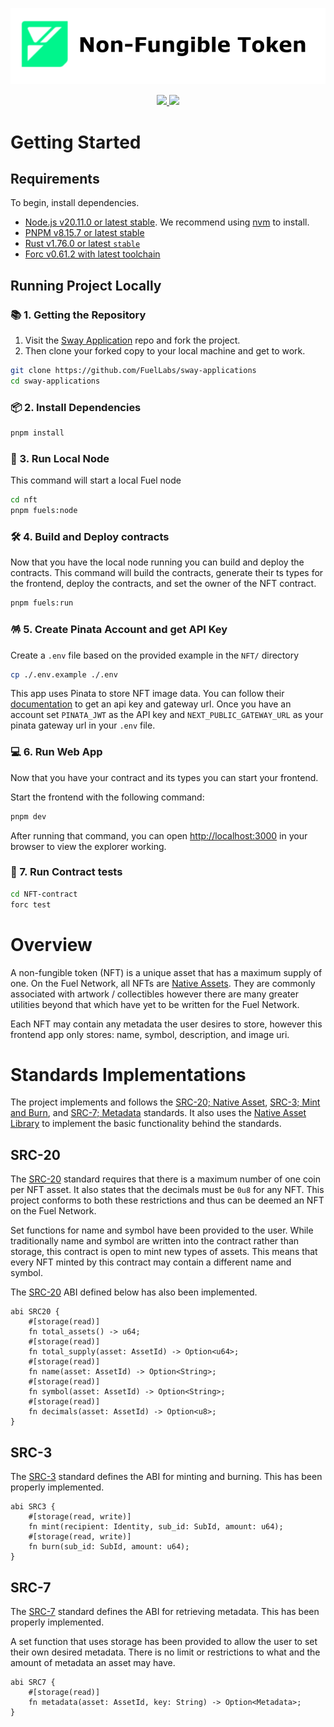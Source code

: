 <p align="center">
    <picture>
        <source media="(prefers-color-scheme: dark)" srcset=".docs/nft-logo_white.png">
        <img alt="light theme" src=".docs/nft-logo_black.png">
    </picture>
</p>

<p align="center">
    <a href="https://crates.io/crates/forc/0.60.0" alt="forc">
        <img src="https://img.shields.io/badge/forc-v0.60.0-orange" />
    </a>
    <a href="https://crates.io/crates/fuel-core/0.26.0" alt="fuel-core">
        <img src="https://img.shields.io/badge/fuel--core-v0.26.0-yellow" />
    </a>
</p>

# Getting Started

## Requirements

To begin, install dependencies.

- [Node.js v20.11.0 or latest stable](https://nodejs.org/en/). We recommend using [nvm](https://github.com/nvm-sh/nvm) to install.
- [PNPM v8.15.7 or latest stable](https://pnpm.io/installation/)
- [Rust v1.76.0 or latest `stable`](https://www.rust-lang.org/tools/install)
- [Forc v0.61.2 with latest toolchain](https://install.fuel.network/latest)

## Running Project Locally

### 📚 1. Getting the Repository

1. Visit the [Sway Application](https://github.com/FuelLabs/sway-applications) repo and fork the project.
2. Then clone your forked copy to your local machine and get to work.

```sh
git clone https://github.com/FuelLabs/sway-applications
cd sway-applications
```

### 📦 2. Install Dependencies

```sh
pnpm install
```

### 📒 3. Run Local Node

This command will start a local Fuel node

```sh
cd nft
pnpm fuels:node
```

### 🛠️ 4. Build and Deploy contracts

Now that you have the local node running you can build and deploy the contracts.  This command will build the contracts, generate their ts types for the frontend, deploy the contracts, and set the owner of the NFT contract.

```sh
pnpm fuels:run
```

### 🪅 5. Create Pinata Account and get API Key

Create a `.env` file based on the provided example in the `NFT/` directory

```sh
cp ./.env.example ./.env
```

This app uses Pinata to store NFT image data.  You can follow their [documentation](https://docs.pinata.cloud/account-management/api-keys) to get an api key and gateway url.  Once you have an account set `PINATA_JWT` as the API key and `NEXT_PUBLIC_GATEWAY_URL` as your pinata gateway url in your `.env` file.

###  💻 6. Run Web App

Now that you have your contract and its types you can start your frontend.

Start the frontend with the following command:

```sh
pnpm dev
```

After running that command, you can open [http://localhost:3000](http://localhost:3000) in your browser to view the explorer working.

### 🧪 7. Run Contract tests

```bash
cd NFT-contract
forc test 
```

# Overview

A non-fungible token (NFT) is a unique asset that has a maximum supply of one. On the Fuel Network, all NFTs are [Native Assets](https://docs.fuel.network/docs/sway/blockchain-development/native_assets). They are commonly associated with artwork / collectibles however there are many greater utilities beyond that which have yet to be written for the Fuel Network.

Each NFT may contain any metadata the user desires to store, however this frontend app only stores: name, symbol, description, and image uri.

# Standards Implementations

The project implements and follows the [SRC-20; Native Asset](https://github.com/FuelLabs/sway-standards/blob/master/SRCs/src-20.md), [SRC-3; Mint and Burn](https://github.com/FuelLabs/sway-standards/blob/master/SRCs/src-3.md), and [SRC-7; Metadata](https://github.com/FuelLabs/sway-standards/blob/master/SRCs/src-7.md) standards. It also uses the [Native Asset Library](https://fuellabs.github.io/sway-libs/book/asset/index.html) to implement the basic functionality behind the standards.  

## SRC-20

The [SRC-20](https://github.com/FuelLabs/sway-standards/blob/master/SRCs/src-20.md) standard requires that there is a maximum number of one coin per NFT asset. It also states that the decimals must be `0u8` for any NFT. This project conforms to both these restrictions and thus can be deemed an NFT on the Fuel Network. 

Set functions for name and symbol have been provided to the user. While traditionally name and symbol are written into the contract rather than storage, this contract is open to mint new types of assets. This means that every NFT minted by this contract may contain a different name and symbol. 

The [SRC-20](https://github.com/FuelLabs/sway-standards/blob/master/SRCs/src-20.md) ABI defined below has also been implemented.

```sway
abi SRC20 {
    #[storage(read)]
    fn total_assets() -> u64;
    #[storage(read)]
    fn total_supply(asset: AssetId) -> Option<u64>;
    #[storage(read)]
    fn name(asset: AssetId) -> Option<String>;
    #[storage(read)]
    fn symbol(asset: AssetId) -> Option<String>;
    #[storage(read)]
    fn decimals(asset: AssetId) -> Option<u8>;
}
```

## SRC-3

The [SRC-3](https://github.com/FuelLabs/sway-standards/blob/master/SRCs/src-3.md) standard defines the ABI for minting and burning. This has been properly implemented.

```sway
abi SRC3 {
    #[storage(read, write)]
    fn mint(recipient: Identity, sub_id: SubId, amount: u64);
    #[storage(read, write)]
    fn burn(sub_id: SubId, amount: u64);
}
```

## SRC-7

The [SRC-7](https://github.com/FuelLabs/sway-standards/blob/master/SRCs/src-7.md) standard defines the ABI for retrieving metadata. This has been properly implemented. 

A set function that uses storage has been provided to allow the user to set their own desired metadata. There is no limit or restrictions to what and the amount of metadata an asset may have.

```sway
abi SRC7 {
    #[storage(read)]
    fn metadata(asset: AssetId, key: String) -> Option<Metadata>;
}
```


